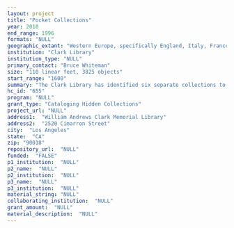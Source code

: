 ```yaml
--- 
layout: project 
title: "Pocket Collections"
year: 2010
end_range: 1996
formats: "NULL"
geographic_extant: "Western Europe, specifically England, Italy, France, and Germany, as well as California, primarily Southern California."
institution: "Clark Library"
institution_type: "NULL"
primary_contact: "Bruce Whiteman"
size: "110 linear feet, 3825 objects"
start_range: "1600"
summary: "The Clark Library has identified six separate collections to be cataloged: 1. Ward Ritchie (1905-1996): 2500 monographs, serials, pamphlets, and clippings on both fine and commercial printing, typography, papermaking, and the history of the book, published during the 19th and 20th centuries, from Ritchie's personal library. A collection of about 10 boxes of personal papers, artwork, and ephemera. 2. Richard Popkin (1923-2005): a donation of approximately 100 cartons of archives and personal papers used in his study and writing of religion and the history of philosophy. 3. William Roscoe (1753-1851): a donation of 220 books, dating from the 18th-20th centuries, comprising contemporary and modern publications of his works. 4. James MacNeill Whistler (1834-1903): 780 books published in the late 19th through mid-20th centuries, primarily in English, comprising works about him, works illustrated by him, as well a multi-volume portfolio of his etchings. 5. History of women collection: a collection of about 100 books, primarily in French, but also in English and German, from the 17th and 18th centuries. 6. Engraved music : a collection of 200 scores, dating primarily from the 17th and 18th centuries, comprising operas, sonatas, and scores for instrumental music."
hc_id: "655"
program: "NULL"
grant_type: "Cataloging Hidden Collections"
project_url: "NULL"
address1:  "William Andrews Clark Memorial Library"
address2:  "2520 Cimarron Street"
city:  "Los Angeles"
state:  "CA"
zip: "90018"
repository_url:  "NULL"
funded:  "FALSE"
p1_institution:  "NULL"
p2_name:  "NULL"
p2_institution:  "NULL"
p3_name:  "NULL"
p3_institution:  "NULL"
material_string: "NULL"
collaborating_institution:  "NULL"
grant_amount:  "NULL"
material_description:  "NULL"
---
```

